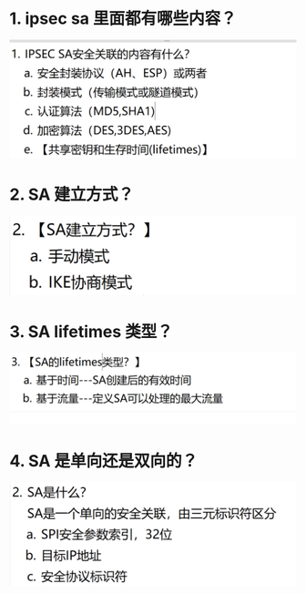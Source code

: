 # 1. ipsec sa 里面都有哪些内容？

![alt text](<images/面试题---IPSEC SA/image.png>)

# 2. SA 建立方式？

![alt text](<images/面试题---IPSEC SA/image-1.png>)

# 3. SA lifetimes 类型？

![alt text](<images/面试题---IPSEC SA/image-2.png>)

# 4. SA 是单向还是双向的？

![alt text](<images/面试题---IPSEC SA/image-3.png>)
